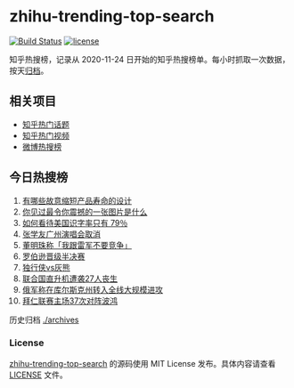 # zhihu-trending-top-search

[![Build Status](https://github.com/justjavac/zhihu-trending-top-search/workflows/ci/badge.svg?branch=main)](https://github.com/justjavac/zhihu-trending-top-search/actions)
[![license](https://img.shields.io/github/license/justjavac/zhihu-trending-top-search)](https://github.com/justjavac/zhihu-trending-top-search/blob/main/LICENSE)

知乎热搜榜，记录从 2020-11-24 日开始的知乎热搜榜单。每小时抓取一次数据，按天[归档](./archives)。

## 相关项目

- [知乎热门话题](https://github.com/justjavac/zhihu-trending-hot-questions)
- [知乎热门视频](https://github.com/justjavac/zhihu-trending-hot-video)
- [微博热搜榜](https://github.com/justjavac/weibo-trending-hot-search)

## 今日热搜榜

<!-- BEGIN -->
<!-- 最后更新时间 Sun Mar 23 2025 16:18:04 GMT+0800 (China Standard Time) -->

1. [有哪些故意缩短产品寿命的设计](https://www.zhihu.com/search?q=%E6%9C%89%E5%93%AA%E4%BA%9B%E6%95%85%E6%84%8F%E7%BC%A9%E7%9F%AD%E4%BA%A7%E5%93%81%E5%AF%BF%E5%91%BD%E7%9A%84%E8%AE%BE%E8%AE%A1)
1. [你见过最令你震撼的一张图片是什么](https://www.zhihu.com/search?q=%E4%BD%A0%E8%A7%81%E8%BF%87%E6%9C%80%E4%BB%A4%E4%BD%A0%E9%9C%87%E6%92%BC%E7%9A%84%E4%B8%80%E5%BC%A0%E5%9B%BE%E7%89%87%E6%98%AF%E4%BB%80%E4%B9%88)
1. [如何看待美国识字率只有 79％](https://www.zhihu.com/search?q=%E5%A6%82%E4%BD%95%E7%9C%8B%E5%BE%85%E7%BE%8E%E5%9B%BD%E8%AF%86%E5%AD%97%E7%8E%87%E5%8F%AA%E6%9C%89%2079%EF%BC%85)
1. [张学友广州演唱会取消](https://www.zhihu.com/search?q=%E5%BC%A0%E5%AD%A6%E5%8F%8B%E5%B9%BF%E5%B7%9E%E6%BC%94%E5%94%B1%E4%BC%9A%E5%8F%96%E6%B6%88)
1. [董明珠称「我跟雷军不要竞争」](https://www.zhihu.com/search?q=%E8%91%A3%E6%98%8E%E7%8F%A0%E7%A7%B0%E3%80%8C%E6%88%91%E8%B7%9F%E9%9B%B7%E5%86%9B%E4%B8%8D%E8%A6%81%E7%AB%9E%E4%BA%89%E3%80%8D)
1. [罗伯逊晋级半决赛](https://www.zhihu.com/search?q=%E7%BD%97%E4%BC%AF%E9%80%8A%E6%99%8B%E7%BA%A7%E5%8D%8A%E5%86%B3%E8%B5%9B)
1. [独行侠vs灰熊](https://www.zhihu.com/search?q=%E7%8B%AC%E8%A1%8C%E4%BE%A0vs%E7%81%B0%E7%86%8A)
1. [联合国直升机遭袭27人丧生](https://www.zhihu.com/search?q=%E8%81%94%E5%90%88%E5%9B%BD%E7%9B%B4%E5%8D%87%E6%9C%BA%E9%81%AD%E8%A2%AD27%E4%BA%BA%E4%B8%A7%E7%94%9F)
1. [俄军称在库尔斯克州转入全线大规模进攻](https://www.zhihu.com/search?q=%E4%BF%84%E5%86%9B%E7%A7%B0%E5%9C%A8%E5%BA%93%E5%B0%94%E6%96%AF%E5%85%8B%E5%B7%9E%E8%BD%AC%E5%85%A5%E5%85%A8%E7%BA%BF%E5%A4%A7%E8%A7%84%E6%A8%A1%E8%BF%9B%E6%94%BB)
1. [拜仁联赛主场37次对阵波鸿](https://www.zhihu.com/search?q=%E6%8B%9C%E4%BB%81%E8%81%94%E8%B5%9B%E4%B8%BB%E5%9C%BA37%E6%AC%A1%E5%AF%B9%E9%98%B5%E6%B3%A2%E9%B8%BF)

<!-- END -->

历史归档 [./archives](./archives)

### License

[zhihu-trending-top-search](https://github.com/justjavac/zhihu-trending-top-search) 的源码使用 MIT License
发布。具体内容请查看 [LICENSE](./LICENSE) 文件。
